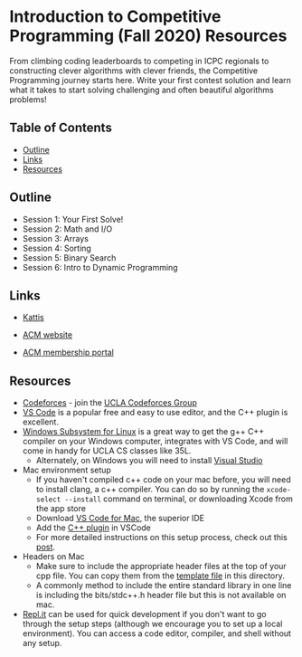 # Introduction to Competitive Programming (Fall 2020) Resources

From climbing coding leaderboards to competing in ICPC regionals to constructing clever algorithms with clever friends, the Competitive Programming journey starts here. Write your first contest solution and learn what it takes to start solving challenging and often beautiful algorithms problems!

## Table of Contents
  - [Outline](#outline)
  - [Links](#links)
  - [Resources](#resources)

## Outline

* Session 1: Your First Solve!
* Session 2: Math and I/O
* Session 3: Arrays
* Session 4: Sorting
* Session 5: Binary Search
* Session 6: Intro to Dynamic Programming

## Links 

* [Kattis](https://open.kattis.com/)

* [ACM website](http://www.uclaacm.com/)

* [ACM membership portal](https://members.uclaacm.com/login)

## Resources

* [Codeforces](https://codeforces.com/) - join the [UCLA Codeforces Group](https://codeforces.com/group/XkrVYkI4KI/)
* [VS Code](https://code.visualstudio.com/) is a popular free and easy to use editor, and the C++ plugin is excellent.
* [Windows Subsystem for Linux](https://docs.microsoft.com/en-us/windows/wsl/install-win10) is a great way to get the g++ C++ compiler on your Windows computer, integrates with VS Code, and will come in handy for UCLA CS classes like 35L.
  * Alternately, on Windows you will need to install [Visual Studio](https://visualstudio.microsoft.com/vs/features/cplusplus/)
* Mac environment setup
  * If you haven't compiled c++ code on your mac before, you will need to install clang, a c++ compiler. You can do so by running the `xcode-select --install` command on terminal, or downloading Xcode from the app store
  * Download [VS Code for Mac](https://visualstudio.microsoft.com/vs/mac/), the superior IDE
  * Add the [C++ plugin](https://code.visualstudio.com/docs/languages/cpp) in VSCode 
  * For more detailed instructions on this setup process, check out this [post](https://medium.com/gdplabs/build-and-debug-c-on-visual-studio-code-for-mac-77e05537105e).
* Headers on Mac
  * Make sure to include the appropriate header files at the top of your cpp file. You can copy them from the [template file](https://github.com/uclaacm/intro-cp-f20/blob/master/template.cpp) in this directory.
  * A commonly method to include the entire standard library in one line is including the bits/stdc++.h header file but this is not available on mac.
* [Repl.it](https://repl.it/) can be used for quick development if you don't want to go through the setup steps (although we encourage you to set up a local environment). You can access a code editor, compiler, and shell without any setup.
